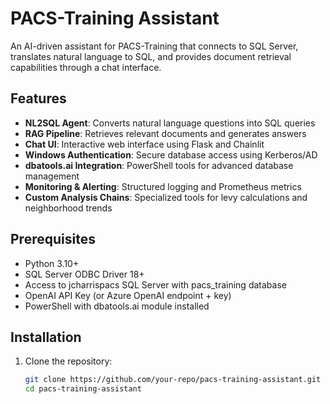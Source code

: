 # PACS-Training Assistant

An AI-driven assistant for PACS-Training that connects to SQL Server, translates natural language to SQL, and provides document retrieval capabilities through a chat interface.

## Features

- **NL2SQL Agent**: Converts natural language questions into SQL queries
- **RAG Pipeline**: Retrieves relevant documents and generates answers
- **Chat UI**: Interactive web interface using Flask and Chainlit
- **Windows Authentication**: Secure database access using Kerberos/AD
- **dbatools.ai Integration**: PowerShell tools for advanced database management
- **Monitoring & Alerting**: Structured logging and Prometheus metrics
- **Custom Analysis Chains**: Specialized tools for levy calculations and neighborhood trends

## Prerequisites

- Python 3.10+
- SQL Server ODBC Driver 18+
- Access to jcharrispacs SQL Server with pacs_training database
- OpenAI API Key (or Azure OpenAI endpoint + key)
- PowerShell with dbatools.ai module installed

## Installation

1. Clone the repository:
   ```bash
   git clone https://github.com/your-repo/pacs-training-assistant.git
   cd pacs-training-assistant
   